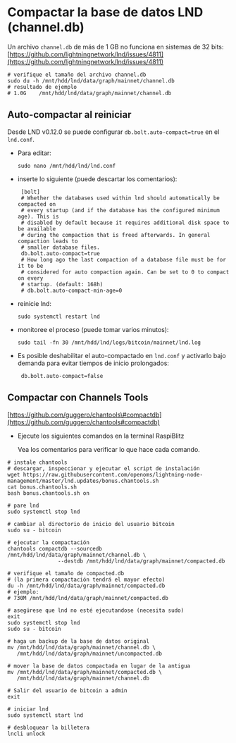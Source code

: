 # Compactar la base de datos LND \(channel.db\)

Un archivo `channel.db` de más de 1 GB no funciona en sistemas de 32 bits: [https://github.com/lightningnetwork/lnd/issues/4811](https://github.com/lightningnetwork/lnd/issues/4811)

```text
# verifique el tamaño del archivo channel.db
sudo du -h /mnt/hdd/lnd/data/graph/mainnet/channel.db
# resultado de ejemplo
# 1.0G    /mnt/hdd/lnd/data/graph/mainnet/channel.db
```

## Auto-compactar al reiniciar

Desde LND v0.12.0 se puede configurar `db.bolt.auto-compact=true` en el `lnd.conf`.

* Para editar:

  `sudo nano /mnt/hdd/lnd/lnd.conf`

* inserte lo siguiente \(puede descartar los comentarios\):

  ```text
   [bolt]
   # Whether the databases used within lnd should automatically be compacted on
   # every startup (and if the database has the configured minimum age). This is
   # disabled by default because it requires additional disk space to be available
   # during the compaction that is freed afterwards. In general compaction leads to
   # smaller database files.
   db.bolt.auto-compact=true
   # How long ago the last compaction of a database file must be for it to be
   # considered for auto compaction again. Can be set to 0 to compact on every
   # startup. (default: 168h)
   # db.bolt.auto-compact-min-age=0
  ```

* reinicie lnd:

  `sudo systemctl restart lnd`

* monitoree el proceso \(puede tomar varios minutos\):

  `sudo tail -fn 30 /mnt/hdd/lnd/logs/bitcoin/mainnet/lnd.log`

* Es posible deshabilitar el auto-compactado en `lnd.conf` y activarlo bajo demanda para evitar tiempos de inicio prolongados:

  ```text
   db.bolt.auto-compact=false
  ```

## Compactar con Channels Tools

[https://github.com/guggero/chantools\#compactdb](https://github.com/guggero/chantools#compactdb)

* Ejecute los siguientes comandos en la terminal RaspiBlitz

  Vea los comentarios para verificar lo que hace cada comando.

```text
# instale chantools
# descargar, inspeccionar y ejecutar el script de instalación
wget https://raw.githubusercontent.com/openoms/lightning-node-management/master/lnd.updates/bonus.chantools.sh
cat bonus.chantools.sh
bash bonus.chantools.sh on

# pare lnd
sudo systemctl stop lnd

# cambiar al directorio de inicio del usuario bitcoin
sudo su - bitcoin

# ejecutar la compactación
chantools compactdb --sourcedb /mnt/hdd/lnd/data/graph/mainnet/channel.db \
                --destdb /mnt/hdd/lnd/data/graph/mainnet/compacted.db

# verifique el tamaño de compacted.db
# (la primera compactación tendrá el mayor efecto)
du -h /mnt/hdd/lnd/data/graph/mainnet/compacted.db
# ejemplo:
# 730M /mnt/hdd/lnd/data/graph/mainnet/compacted.db

# asegúrese que lnd no esté ejecutandose (necesita sudo)
exit
sudo systemctl stop lnd
sudo su - bitcoin

# haga un backup de la base de datos original
mv /mnt/hdd/lnd/data/graph/mainnet/channel.db \
   /mnt/hdd/lnd/data/graph/mainnet/uncompacted.db   

# mover la base de datos compactada en lugar de la antigua
mv /mnt/hdd/lnd/data/graph/mainnet/compacted.db \
   /mnt/hdd/lnd/data/graph/mainnet/channel.db  

# Salir del usuario de bitcoin a admin
exit

# iniciar lnd
sudo systemctl start lnd

# desbloquear la billetera
lncli unlock
```

